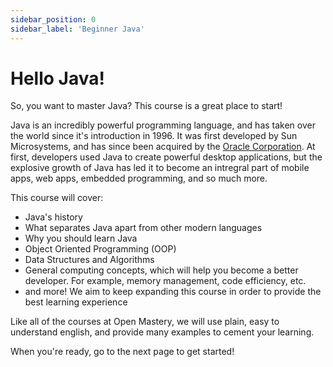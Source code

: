 ```yaml
---
sidebar_position: 0
sidebar_label: 'Beginner Java'
---
```


# Hello Java!

So, you want to master Java? This course is a great place to start!

Java is an incredibly powerful programming language, and has taken over the world since it's introduction in 1996. It was first developed by Sun Microsystems, and has since been acquired by the [Oracle Corporation](https://www.oracle.com/index.html). At first, developers used Java to create powerful desktop applications, but the explosive growth of Java has led it to become an intregral part of mobile apps, web apps, embedded programming, and so much more.

This course will cover:

- Java's history
- What separates Java apart from other modern languages
- Why you should learn Java
- Object Oriented Programming (OOP)
- Data Structures and Algorithms
- General computing concepts, which will help you become a better developer. For example, memory management, code efficiency, etc.
- and more! We aim to keep expanding this course in order to provide the best learning experience

Like all of the courses at Open Mastery, we will use plain, easy to understand english, and provide many examples to cement your learning.

When you're ready, go to the next page to get started!